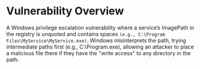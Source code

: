 # Vulnerability Overview
A Windows privilege escalation vulnerability where a service’s ImagePath in the registry is unquoted and contains spaces 
`(e.g., C:\Program Files\MyService\MyService.exe)`. Windows misinterprets the path, trying intermediate paths first (e.g., C:\Program.exe), allowing an attacker to place a malicious file there if they have the  "write access" to any directory in the path.
